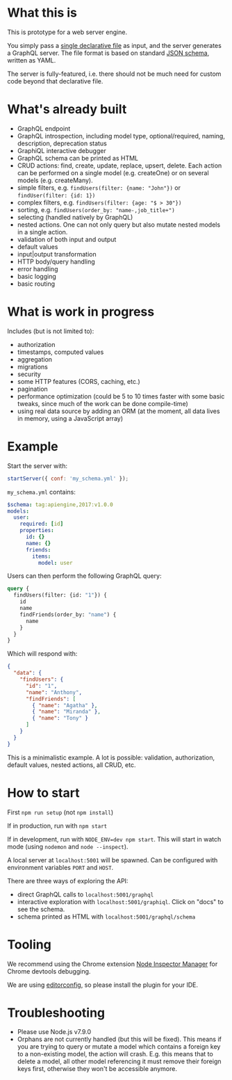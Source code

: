 # What this is

This is prototype for a web server engine.

You simply pass a [single declarative file](https://github.com/Coursio/api-engine/blob/master/examples/pet.schema.yml) as input, and the server generates a GraphQL server. The file format is based on standard [JSON schema](http://json-schema.org/), written as YAML.

The server is fully-featured, i.e. there should not be much need for custom code beyond that declarative file.

# What's already built

  - GraphQL endpoint
  - GraphQL introspection, including model type, optional/required, naming, description, deprecation status
  - GraphiQL interactive debugger
  - GraphQL schema can be printed as HTML
  - CRUD actions: find, create, update, replace, upsert, delete. Each action can be performed on a single model (e.g. createOne) or on several models (e.g. createMany).
  - simple filters, e.g. `findUsers(filter: {name: "John"})` or `findUser(filter: {id: 1})`
  - complex filters, e.g. `findUsers(filter: {age: "$ > 30"})`
  - sorting, e.g. `findUsers(order_by: "name-,job_title+")`
  - selecting (handled natively by GraphQL)
  - nested actions. One can not only query but also mutate nested models in a single action.
  - validation of both input and output
  - default values
  - input|output transformation
  - HTTP body/query handling
  - error handling
  - basic logging
  - basic routing

# What is work in progress

Includes (but is not limited to):
  - authorization
  - timestamps, computed values
  - aggregation
  - migrations
  - security
  - some HTTP features (CORS, caching, etc.)
  - pagination
  - performance optimization (could be 5 to 10 times faster with some basic tweaks, since much of the work can be done compile-time)
  - using real data source by adding an ORM (at the moment, all data lives in memory, using a JavaScript array)

# Example

Start the server with:

```javascript
startServer({ conf: 'my_schema.yml' });
```

`my_schema.yml` contains:

```yml
$schema: tag:apiengine,2017:v1.0.0
models:
  user:
    required: [id]
    properties:
      id: {}
      name: {}
      friends:
        items:
          model: user
```

Users can then perform the following GraphQL query:

```graphql
query {
  findUsers(filter: {id: "1"}) {
    id
    name
    findFriends(order_by: "name") {
      name
    }
  }
}
```

Which will respond with:

```json
{
  "data": {
    "findUsers": {
      "id": "1",
      "name": "Anthony",
      "findFriends": [
        { "name": "Agatha" },
        { "name": "Miranda" },
        { "name": "Tony" }
      ]
    }
  }
}
```

This is a minimalistic example. A lot is possible: validation, authorization, default values, nested actions, all CRUD, etc.

# How to start

First `npm run setup` (not `npm install`)

If in production, run with `npm start`

If in development, run with `NODE_ENV=dev npm start`. This will start in watch mode (using `nodemon` and `node --inspect`).

A local server at `localhost:5001` will be spawned. Can be configured with environment variables `PORT` and `HOST`.

There are three ways of exploring the API:
  - direct GraphQL calls to `localhost:5001/graphql`
  - interactive exploration with `localhost:5001/graphiql`. Click on "docs" to see the schema.
  - schema printed as HTML with `localhost:5001/graphql/schema`

# Tooling

We recommend using the Chrome extension [Node Inspector Manager](https://github.com/june07/NIM) for Chrome devtools debugging.

We are using [editorconfig](http://editorconfig.org/), so please install the plugin for your IDE.

# Troubleshooting

  - Please use Node.js v7.9.0
  - Orphans are not currently handled (but this will be fixed). This means if you are trying to query or mutate a model which contains a foreign key to a non-existing model, the action will crash. E.g. this means that to delete a model, all other model referencing it must remove their foreign keys first, otherwise they won't be accessible anymore.
